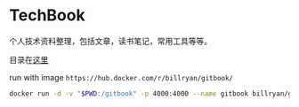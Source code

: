 # TechBook

个人技术资料整理，包括文章，读书笔记，常用工具等等。

目录在[这里](SUMMARY.md)

run with image `https://hub.docker.com/r/billryan/gitbook/`

```sh
docker run -d -v "$PWD:/gitbook" -p 4000:4000 --name gitbook billryan/gitbook gitbook serve
```

